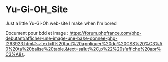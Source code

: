 # Yu-Gi-OH_Site
Just a little Yu-Gi-Oh web-site I make when I'm bored


Document pour bdd et image : https://forum.phpfrance.com/php-debutant/afficher-une-image-une-base-donnee-php-t263923.html#:~:text=Il%20faut%20appliquer%20du%20CSS%20%C3%A0%20ta%20balise%20table.&text=salut%2C,p%22%20s'affiche%20apr%C3%A8s.
